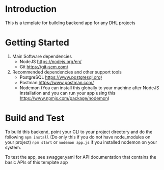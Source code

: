 # Introduction 
This is a template for building backend app for any DHL projects

# Getting Started
1.	Main Software dependencies
    - NodeJS https://nodejs.org/en/
    - Git https://git-scm.com/
2.	Recommended dependencies and other support tools
    - PostgreSQL https://www.postgresql.org/
    - Postman https://www.postman.com/
    - Nodemon (You can install this globally to your machine after NodeJS installation and you can run your app using this https://www.npmjs.com/package/nodemon)


# Build and Test
To build this backend, point your CLI to your project directory and do the following
```npm install``` (Do only this if you do not have node_modules on your project)
```npm start``` or ```nodemon app.js``` if you installed nodemon on your system.

To test the app, see swagger.yaml for API documentation that contains the basic APIs of this template app